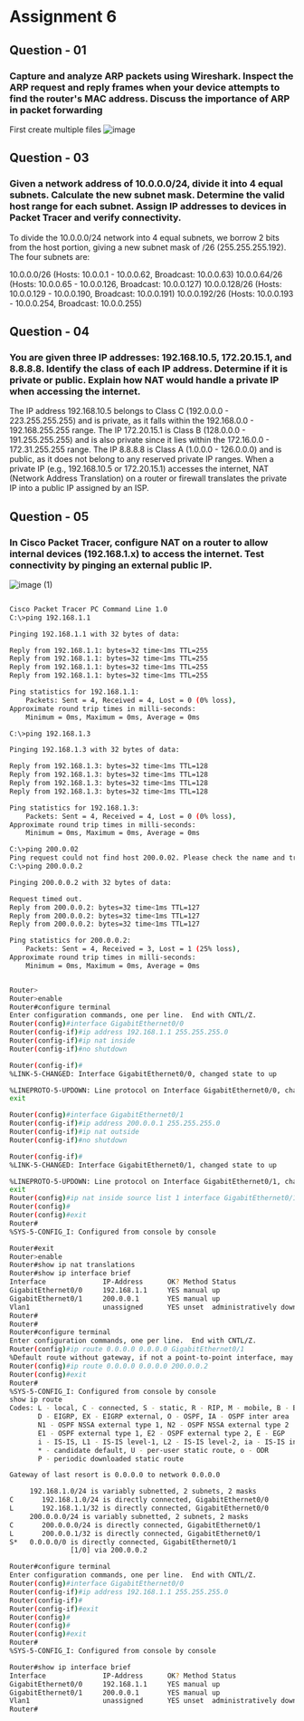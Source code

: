 # Assignment 6
## Question - 01

### Capture and analyze ARP packets using Wireshark. Inspect the ARP request and reply frames when your device attempts to find the router's MAC address. Discuss the importance of ARP in packet forwarding

First create multiple files 
![image](https://github.com/user-attachments/assets/6a0c7594-4f70-4ebd-a649-452c9203a17d)

## Question - 03

### Given a network address of 10.0.0.0/24, divide it into 4 equal subnets. Calculate the new subnet mask. Determine the valid host range for each subnet. Assign IP addresses to devices in Packet Tracer and verify connectivity.

To divide the 10.0.0.0/24 network into 4 equal subnets, we borrow 2 bits from the host portion, giving a new subnet mask of /26 (255.255.255.192). The four subnets are:

10.0.0.0/26 (Hosts: 10.0.0.1 - 10.0.0.62, Broadcast: 10.0.0.63) 10.0.0.64/26 (Hosts: 10.0.0.65 - 10.0.0.126, Broadcast: 10.0.0.127) 10.0.0.128/26 (Hosts: 10.0.0.129 - 10.0.0.190, Broadcast: 10.0.0.191) 10.0.0.192/26 (Hosts: 10.0.0.193 - 10.0.0.254, Broadcast: 10.0.0.255)

## Question - 04

### You are given three IP addresses: 192.168.10.5, 172.20.15.1, and 8.8.8.8. Identify the class of each IP address. Determine if it is private or public. Explain how NAT would handle a private IP when accessing the internet.

The IP address 192.168.10.5 belongs to Class C (192.0.0.0 - 223.255.255.255) and is private, as it falls within the 192.168.0.0 - 192.168.255.255 range. The IP 172.20.15.1 is Class B (128.0.0.0 - 191.255.255.255) and is also private since it lies within the 172.16.0.0 - 172.31.255.255 range. The IP 8.8.8.8 is Class A (1.0.0.0 - 126.0.0.0) and is public, as it does not belong to any reserved private IP ranges. When a private IP (e.g., 192.168.10.5 or 172.20.15.1) accesses the internet, NAT (Network Address Translation) on a router or firewall translates the private IP into a public IP assigned by an ISP.

## Question - 05

### In Cisco Packet Tracer, configure NAT on a router to allow internal devices (192.168.1.x) to access the internet. Test connectivity by pinging an external public IP.

![image (1)](https://github.com/user-attachments/assets/f2cc5596-9dea-4ae7-bf33-aae9e2b11577)

```bash

Cisco Packet Tracer PC Command Line 1.0
C:\>ping 192.168.1.1

Pinging 192.168.1.1 with 32 bytes of data:

Reply from 192.168.1.1: bytes=32 time<1ms TTL=255
Reply from 192.168.1.1: bytes=32 time<1ms TTL=255
Reply from 192.168.1.1: bytes=32 time<1ms TTL=255
Reply from 192.168.1.1: bytes=32 time<1ms TTL=255

Ping statistics for 192.168.1.1:
    Packets: Sent = 4, Received = 4, Lost = 0 (0% loss),
Approximate round trip times in milli-seconds:
    Minimum = 0ms, Maximum = 0ms, Average = 0ms

C:\>ping 192.168.1.3

Pinging 192.168.1.3 with 32 bytes of data:

Reply from 192.168.1.3: bytes=32 time<1ms TTL=128
Reply from 192.168.1.3: bytes=32 time<1ms TTL=128
Reply from 192.168.1.3: bytes=32 time<1ms TTL=128
Reply from 192.168.1.3: bytes=32 time<1ms TTL=128

Ping statistics for 192.168.1.3:
    Packets: Sent = 4, Received = 4, Lost = 0 (0% loss),
Approximate round trip times in milli-seconds:
    Minimum = 0ms, Maximum = 0ms, Average = 0ms

C:\>ping 200.0.02
Ping request could not find host 200.0.02. Please check the name and try again.
C:\>ping 200.0.0.2

Pinging 200.0.0.2 with 32 bytes of data:

Request timed out.
Reply from 200.0.0.2: bytes=32 time<1ms TTL=127
Reply from 200.0.0.2: bytes=32 time<1ms TTL=127
Reply from 200.0.0.2: bytes=32 time<1ms TTL=127

Ping statistics for 200.0.0.2:
    Packets: Sent = 4, Received = 3, Lost = 1 (25% loss),
Approximate round trip times in milli-seconds:
    Minimum = 0ms, Maximum = 0ms, Average = 0ms
```

```bash

Router>
Router>enable
Router#configure terminal
Enter configuration commands, one per line.  End with CNTL/Z.
Router(config)#interface GigabitEthernet0/0
Router(config-if)#ip address 192.168.1.1 255.255.255.0
Router(config-if)#ip nat inside
Router(config-if)#no shutdown

Router(config-if)#
%LINK-5-CHANGED: Interface GigabitEthernet0/0, changed state to up

%LINEPROTO-5-UPDOWN: Line protocol on Interface GigabitEthernet0/0, changed state to up
exit

Router(config)#interface GigabitEthernet0/1
Router(config-if)#ip address 200.0.0.1 255.255.255.0
Router(config-if)#ip nat outside
Router(config-if)#no shutdown

Router(config-if)#
%LINK-5-CHANGED: Interface GigabitEthernet0/1, changed state to up

%LINEPROTO-5-UPDOWN: Line protocol on Interface GigabitEthernet0/1, changed state to up
exit
Router(config)#ip nat inside source list 1 interface GigabitEthernet0/1 overload
Router(config)#
Router(config)#exit
Router#
%SYS-5-CONFIG_I: Configured from console by console

Router#exit
Router>enable
Router#show ip nat translations
Router#show ip interface brief
Interface              IP-Address      OK? Method Status                Protocol 
GigabitEthernet0/0     192.168.1.1     YES manual up                    up 
GigabitEthernet0/1     200.0.0.1       YES manual up                    up 
Vlan1                  unassigned      YES unset  administratively down down
Router#
Router#
Router#configure terminal
Enter configuration commands, one per line.  End with CNTL/Z.
Router(config)#ip route 0.0.0.0 0.0.0.0 GigabitEthernet0/1
%Default route without gateway, if not a point-to-point interface, may impact performance
Router(config)#ip route 0.0.0.0 0.0.0.0 200.0.0.2
Router(config)#exit
Router#
%SYS-5-CONFIG_I: Configured from console by console
show ip route
Codes: L - local, C - connected, S - static, R - RIP, M - mobile, B - BGP
       D - EIGRP, EX - EIGRP external, O - OSPF, IA - OSPF inter area
       N1 - OSPF NSSA external type 1, N2 - OSPF NSSA external type 2
       E1 - OSPF external type 1, E2 - OSPF external type 2, E - EGP
       i - IS-IS, L1 - IS-IS level-1, L2 - IS-IS level-2, ia - IS-IS inter area
       * - candidate default, U - per-user static route, o - ODR
       P - periodic downloaded static route

Gateway of last resort is 0.0.0.0 to network 0.0.0.0

     192.168.1.0/24 is variably subnetted, 2 subnets, 2 masks
C       192.168.1.0/24 is directly connected, GigabitEthernet0/0
L       192.168.1.1/32 is directly connected, GigabitEthernet0/0
     200.0.0.0/24 is variably subnetted, 2 subnets, 2 masks
C       200.0.0.0/24 is directly connected, GigabitEthernet0/1
L       200.0.0.1/32 is directly connected, GigabitEthernet0/1
S*   0.0.0.0/0 is directly connected, GigabitEthernet0/1
               [1/0] via 200.0.0.2

Router#configure terminal
Enter configuration commands, one per line.  End with CNTL/Z.
Router(config)#interface GigabitEthernet0/0
Router(config-if)#ip address 192.168.1.1 255.255.255.0
Router(config-if)#
Router(config-if)#exit
Router(config)#
Router(config)#
Router(config)#exit
Router#
%SYS-5-CONFIG_I: Configured from console by console

Router#show ip interface brief
Interface              IP-Address      OK? Method Status                Protocol 
GigabitEthernet0/0     192.168.1.1     YES manual up                    up 
GigabitEthernet0/1     200.0.0.1       YES manual up                    up 
Vlan1                  unassigned      YES unset  administratively down down
Router#

```
